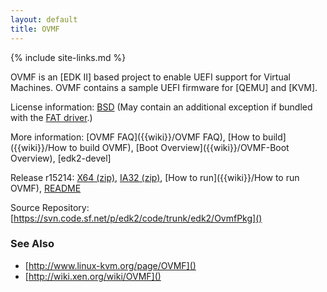 ```yaml
---
layout: default
title: OVMF
---
```

{% include site-links.md %}

OVMF is an [EDK II] based project to enable UEFI support for Virtual
Machines.  OVMF contains a sample UEFI firmware for [QEMU] and [KVM].

License information:
 [BSD](http://www.opensource.org/licenses/bsd-license.php)
 (May contain an additional exception if bundled with the
 [FAT driver]({{wiki}}/Edk2-fat-driver).)

More information:
  [OVMF FAQ]({{wiki}}/OVMF FAQ),
  [How to build]({{wiki}}/How to build OVMF),
  [Boot Overview]({{wiki}}/OVMF-Boot Overview),
  [edk2-devel]

Release r15214:
  [X64 (zip)](http://sourceforge.net/projects/edk2/files/OVMF/OVMF-X64-r15214.zip/download),
  [IA32 (zip)](http://sourceforge.net/projects/edk2/files/OVMF/OVMF-IA32-r15214.zip/download),
  [How to run]({{wiki}}/How to run OVMF),
  [README](https://sourceforge.net/p/edk2/code/15214/tree/trunk/edk2/OvmfPkg/README)

Source Repository: [https://svn.code.sf.net/p/edk2/code/trunk/edk2/OvmfPkg]()

### See Also
* [http://www.linux-kvm.org/page/OVMF]()
* [http://wiki.xen.org/wiki/OVMF]()
